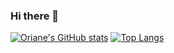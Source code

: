 ### Hi there 👋

[![Oriane's GitHub stats](https://github-readme-stats.vercel.app/api?username=oriane-houssin&show_icons=true&theme=synthwave)](https://github.com/anuraghazra/github-readme-stats)
[![Top Langs](https://github-readme-stats.vercel.app/api/top-langs/?username=oriane-houssin)](https://github.com/anuraghazra/github-readme-stats)
